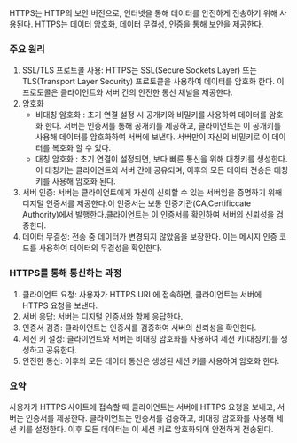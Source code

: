 HTTPS는 HTTP의 보안 버전으로, 인터넷을 통해 데이터를 안전하게 전송하기 위해 사용된다.
HTTPS는 데이터 암호화, 데이터 무결성, 인증을 통해 보안을 제공한다.
### 주요 원리
1. SSL/TLS 프로토콜 사용: HTTPS는 SSL(Secure Sockets Layer) 또는 TLS(Transport Layer Security) 프로토콜을 사용하여 데이터를 암호화 한다. 이 프로토콜은 클라이언트와 서버 간의 안전한 통신 채널을 제공한다.
2. 암호화
    - 비대칭 암호화 : 초기 연결 설정 시 공개키와 비밀키를 사용하여 데이터를 암호화 한다. 서버는 인증서를 통해 공개키를 제공하고, 클라이언트는 이 공개키를 사용해 데이터를 암호화하여 서버에 보낸다. 서버만이 자신의 비밀키로 이 데이터를 복호화 할 수 있다.
    - 대칭 암호화 : 초기 연결이 설정되면, 보다 빠른 통신을 위해 대칭키를 생성한다. 이 대칭키는 클라이언트와 서버 간에 공유되며, 이후의 모든 데이터 전송은 대칭키를 사용해 암호화 된다.
3. 서버 인증: 서버는 클라이언트에게 자신이 신뢰할 수 있는 서버임을 증명하기 위해 디지털 인증서를 제공한다.이 인증서는 보통 인증기관(CA,Certificcate Authority)에서 발행한다.클라이언트는 이 인증서를 확인하여 서버의 신뢰성을 검증한다.
4. 데이터 무결성: 전송 중 데이터가 변경되지 않았음을 보장한다. 이는 메시지 인증 코드를 사용하여 데이터의 무결성을 확인한다.
### HTTPS를 통해 통신하는 과정
1. 클라이언트 요청: 사용자가 HTTPS URL에 접속하면, 클라이언트는 서버에 HTTPS 요청을 보낸다.
2. 서버 응답: 서버는 디지털 인증서와 함께 응답한다.
3. 인증서 검증: 클라이언트는 인증서를 검증하여 서버의 신뢰성을 확인한다.
4. 세션 키 설정: 클라이언트와 서버는 비대칭 암호화를 사용하여 세션 키(대칭키)를 생성하고 공유한다.
5. 안전한 통신: 이후의 모든 데이터 통신은 생성된 세션 키를 사용하여 암호화 한다.
### 요약
사용자가 HTTPS 사이트에 접속할 때 클라이언트는 서버에 HTTPS 요청을 보내고, 서버는 인증서를 제공한다.
클라이언트는 인증서를 검증하고, 비대칭 암호화를 사용해 세션 키를 설정한다. 이후 모든 데이터는 이 세션 키로 암호화되어 안전하게 전송된다.
